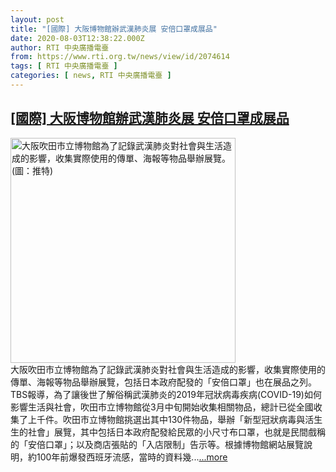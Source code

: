 ```yaml
---
layout: post
title: "[國際] 大阪博物館辦武漢肺炎展 安倍口罩成展品"
date: 2020-08-03T12:38:22.000Z
author: RTI 中央廣播電臺
from: https://www.rti.org.tw/news/view/id/2074614
tags: [ RTI 中央廣播電臺 ]
categories: [ news, RTI 中央廣播電臺 ]
---
```

<!--1596458302000-->
[[國際] 大阪博物館辦武漢肺炎展 安倍口罩成展品](https://www.rti.org.tw/news/view/id/2074614)
------

<div>
<img src="https://static.rti.org.tw/assets/thumbnails/2020/08/03/ae868161ed4a51643af6e16a4ab7272d.jpg" width="360" alt="大阪吹田市立博物館為了記錄武漢肺炎對社會與生活造成的影響，收集實際使用的傳單、海報等物品舉辦展覽。(圖：推特)" title="大阪吹田市立博物館為了記錄武漢肺炎對社會與生活造成的影響，收集實際使用的傳單、海報等物品舉辦展覽。(圖：推特)"><br>大阪吹田市立博物館為了記錄武漢肺炎對社會與生活造成的影響，收集實際使用的傳單、海報等物品舉辦展覽，包括日本政府配發的「安倍口罩」也在展品之列。TBS報導，為了讓後世了解俗稱武漢肺炎的2019年冠狀病毒疾病(COVID-19)如何影響生活與社會，吹田市立博物館從3月中旬開始收集相關物品，總計已從全國收集了上千件。吹田市立博物館挑選出其中130件物品，舉辦「新型冠狀病毒與活生生的社會」展覽，其中包括日本政府配發給民眾的小尺寸布口罩，也就是民間戲稱的「安倍口罩」；以及商店張貼的「入店限制」告示等。根據博物館網站展覽說明，約100年前爆發西班牙流感，當時的資料幾...<a target="_blank" href="https://www.rti.org.tw/news/view/id/2074614">...more</a>
</div>
